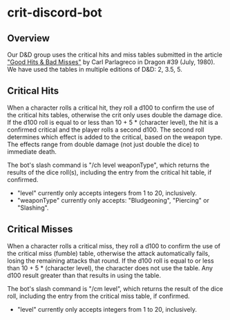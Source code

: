 # crit-discord-bot

## Overview
Our D&D group uses the critical hits and miss tables submitted in the article ["Good Hits & Bad Misses"](http://deltasdnd.blogspot.com/2012/07/critical-hits.html?m=1) by Carl Parlagreco in Dragon #39 (July, 1980). We have used the tables in multiple editions of D&D: 2, 3.5, 5.


## Critical Hits
When a character rolls a critical hit, they roll a d100 to confirm the use of the critical hits tables, otherwise the crit only uses double the damage dice. If the d100 roll is equal to or less than 10 + 5 * (character level), the hit is a confirmed critical and the player rolls a second d100. The second roll determines which effect is added to the critical, based on the weapon type. The effects range from double damage (not just double the dice) to immediate death.

The bot's slash command is "/ch level weaponType", which returns the results of the dice roll(s), including the entry from the critical hit table, if confirmed. 
* "level" currently only accepts integers from 1 to 20, inclusively. 
* "weaponType" currently only accepts: "Bludgeoning", "Piercing" or "Slashing".

## Critical Misses
When a character rolls a critical miss, they roll a d100 to confirm the use of the critical miss (fumble) table, otherwise the attack automatically fails, losing the remaining attacks that round. If the d100 roll is equal to or less than 10 + 5 * (character level), the character does not use the table. Any d100 result greater than that results in using the table.

The bot's slash command is "/cm level", which returns the result of the dice roll, including the entry from the critical miss table, if confirmed.
* "level" currently only accepts integers from 1 to 20, inclusively.